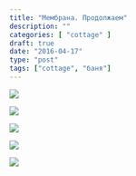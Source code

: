 ```yaml
---
title: "Мембрана. Продолжаем"
description: ""
categories: [ "cottage" ]
draft: true
date: "2016-04-17"
type: "post"
tags: ["cottage", "баня"]
---
```


<a href='https://photos.google.com/share/AF1QipN5eTPYtMhae9guVWfmPTVvsALyo29ylV774X6xxlFwATI4VtvRHL741AuzytcI-w?key=bm5QMVc1MEp6RWFhbVA0RUU3NXdCRk9sT2lLcUVR&source=ctrlq.org'><img src='https://lh3.googleusercontent.com/6WX4cn1YTOuUbU9He85nIV8UsaMtRz4nxm9ZTiTykHE6OPv0cVNaZROmkWLDYjxpQcyhcPRNN70_M-rr4v-pXsK4Zk64QgmtPD0CPesCZ0O6g0V1taLjemLQuvKhkODm3_1vZ7w5Dw8' /></a>

<a href='https://photos.google.com/share/AF1QipMSWBGNvFU5LBtffhiQ5gHUFkOKfgDmIB9Dhg7Lr17r7k7KFuvyTnZmCBxps_vmvA?key=Wm9ad1o2djljVDBnSUVEazBnNEZSWDhkOGhCaVRR&source=ctrlq.org'><img src='https://lh3.googleusercontent.com/k4rSjjANXpUdnXkuHPgVrw-NA9Wspq7zWflw7wgBk7a5gJrqKMHtyX8GFJfNx1Lo_JVBWf3dUTaVKXI84Kh_AzPjC-RiARvelZ_l7WOfGCcbFcSWAm5-4eXc3QQBy_881BfatAQIDI8' /></a>

<a href='https://photos.google.com/share/AF1QipN886U06Am8FHAMNknimSyQBaE-bGH9jMDF4r2pR8NTxP3BXxdEBSzqPOqnHGZLVA?key=V2E0eGY1TmxrdVE5blRaVlFrWGhaRkdNUlMxRFF3&source=ctrlq.org'><img src='https://lh3.googleusercontent.com/C29PLH1CTKmwhxADWafXoY0D0bIKVQtCv_Bt5bXDCHejmEGubU9EohNtAaEGO80huY58ADXHR3DnhPXgOg_cZt8BO6t8n56we_EmioE5gioXOo-30ZUBLGN_-ttnFwpN_jUT0XfDQ2A' /></a>

<a href='https://photos.google.com/share/AF1QipO6inMgb5rBfn1KYG6QO7PT6NF7wSyAnUjdWjXZYRz91P7AYhEzpHNP4SlDb6HHvA?key=TGVQSEMzdDVCcWVucjM0Rk9qcXlNX2ZHWDE0TzJR&source=ctrlq.org'><img src='https://lh3.googleusercontent.com/D2vTu6V7DDi9hD726A55YC0wvUKvzrIUq7Tl6TbNaQHUJxrnsKsVBLAdpEnDQ5L8Sjkf-XUZ0NW5BnvuoXLXSkDwXD0ubl-IxVwCl1zknVgnkqTUCHg0IpRb6FBsVxm8h9WjWmYPk70' /></a>

<a href='https://photos.google.com/share/AF1QipO6VCllCRPtUpgEHeeUWx4yWTX-yndHqnk5L3IRrmbS3mNBMmyGXau6yurCCZmuJw?key=Q3hqZmZheG9zcmtIUERMTE5nYzVBdkQyRnpaRnF3&source=ctrlq.org'><img src='https://lh3.googleusercontent.com/O61RC_x7nGdgDN84YiiNPNxTAD3Qsdm3I9VO7pdLuImmI_5KaExbmC78g8_xl6ji6Xm0VXpJ4K1Cuhp1wHhWj6veswg6LbxFPL2zUPM7ah1cctMZwVKmoDCkfe60VyeDDhPKoosQxyI' /></a>

